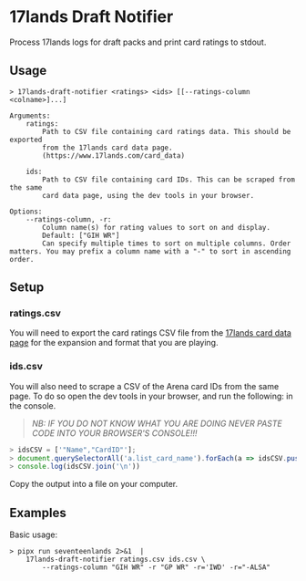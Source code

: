 
# 17lands Draft Notifier

Process 17lands logs for draft packs and print card ratings to stdout.

## Usage

```
> 17lands-draft-notifier <ratings> <ids> [[--ratings-column <colname>]...]

Arguments:
    ratings:
        Path to CSV file containing card ratings data. This should be exported 
        from the 17lands card data page.
        (https://www.17lands.com/card_data)

    ids:
        Path to CSV file containing card IDs. This can be scraped from the same
        card data page, using the dev tools in your browser.

Options:
    --ratings-column, -r:
        Column name(s) for rating values to sort on and display.
        Default: ["GIH WR"]
        Can specify multiple times to sort on multiple columns. Order matters. You may prefix a column name with a "-" to sort in ascending order.
```

## Setup

### ratings.csv

You will need to export the card ratings CSV file from the [17lands card data
page](https://www.17lands.com/card_data) for the expansion and format that you
are playing.

### ids.csv

You will also need to scrape a CSV of the Arena card IDs from the
same page. To do so open the dev tools in your browser, and run the following:
in the console.

> _*NB: IF YOU DO NOT KNOW WHAT YOU ARE DOING NEVER PASTE CODE INTO YOUR BROWSER'S CONSOLE!!!*_

```js
> idsCSV = ['"Name","CardID"'];
> document.querySelectorAll('a.list_card_name').forEach(a => idsCSV.push(`"${a.innerHTML}",${new URL(a.href).searchParams.get("card_id")}`))
> console.log(idsCSV.join('\n'))
```

Copy the output into a file on your computer.

## Examples

Basic usage:

```
> pipx run seventeenlands 2>&1  |
    17lands-draft-notifier ratings.csv ids.csv \
        --ratings-column "GIH WR" -r "GP WR" -r='IWD' -r="-ALSA"
```
